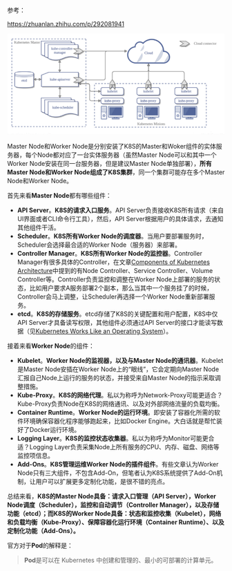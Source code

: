 参考：

https://zhuanlan.zhihu.com/p/292081941

![image-20220627123911872](k8s文章阅读.assets/image-20220627123911872.png)





Master Node和Worker Node是分别安装了K8S的Master和Woker组件的实体服务器，每个Node都对应了一台实体服务器（虽然Master Node可以和其中一个Worker Node安装在同一台服务器，但是建议Master Node单独部署），**所有Master Node和Worker Node组成了K8S集群**，同一个集群可能存在多个Master Node和Worker Node。



首先来看**Master Node**都有哪些组件：

- **API Server**。**K8S的请求入口服务**。API Server负责接收K8S所有请求（来自UI界面或者CLI命令行工具），然后，API Server根据用户的具体请求，去通知其他组件干活。
- **Scheduler**。**K8S所有Worker Node的调度器**。当用户要部署服务时，Scheduler会选择最合适的Worker Node（服务器）来部署。
- **Controller Manager**。**K8S所有Worker Node的监控器**。Controller Manager有很多具体的Controller，在文章[Components of Kubernetes Architecture](https://link.zhihu.com/?target=https%3A//medium.com/%40kumargaurav1247/components-of-kubernetes-architecture-6feea4d5c712)中提到的有Node Controller、Service Controller、Volume Controller等。Controller负责监控和调整在Worker Node上部署的服务的状态，比如用户要求A服务部署2个副本，那么当其中一个服务挂了的时候，Controller会马上调整，让Scheduler再选择一个Worker Node重新部署服务。
- **etcd**。**K8S的存储服务**。etcd存储了K8S的关键配置和用户配置，K8S中仅API Server才具备读写权限，其他组件必须通过API Server的接口才能读写数据（见[Kubernetes Works Like an Operating System](https://link.zhihu.com/?target=https%3A//thenewstack.io/how-does-kubernetes-work/)）。

接着来看**Worker Node**的组件：

- **Kubelet**。**Worker Node的监视器，以及与Master Node的通讯器**。Kubelet是Master Node安插在Worker Node上的“眼线”，它会定期向Master Node汇报自己Node上运行的服务的状态，并接受来自Master Node的指示采取调整措施。
- **Kube-Proxy**。**K8S的网络代理**。私以为称呼为Network-Proxy可能更适合？Kube-Proxy负责Node在K8S的网络通讯、以及对外部网络流量的负载均衡。
- **Container Runtime**。**Worker Node的运行环境**。即安装了容器化所需的软件环境确保容器化程序能够跑起来，比如Docker Engine。大白话就是帮忙装好了Docker运行环境。
- **Logging Layer**。**K8S的监控状态收集器**。私以为称呼为Monitor可能更合适？Logging Layer负责采集Node上所有服务的CPU、内存、磁盘、网络等监控项信息。
- **Add-Ons**。**K8S管理运维Worker Node的插件组件**。有些文章认为Worker Node只有三大组件，不包含Add-On，但笔者认为K8S系统提供了Add-On机制，让用户可以扩展更多定制化功能，是很不错的亮点。

总结来看，**K8S的Master Node具备：请求入口管理（API Server），Worker Node调度（Scheduler），监控和自动调节（Controller Manager），以及存储功能（etcd）；而K8S的Worker Node具备：状态和监控收集（Kubelet），网络和负载均衡（Kube-Proxy）、保障容器化运行环境（Container Runtime）、以及定制化功能（Add-Ons）。**





官方对于**Pod**的解释是：

> **Pod**是可以在 Kubernetes 中创建和管理的、最小的可部署的计算单元。